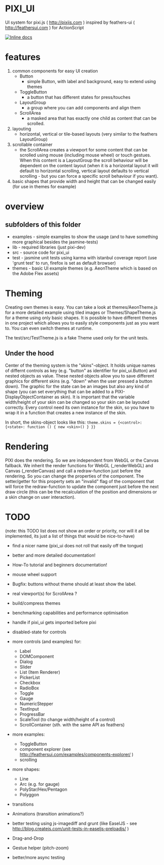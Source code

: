 PIXI_UI
===========

UI system for pixi.js ( http://pixijs.com )
inspired by feathers-ui ( http://feathersui.com ) for ActionScript

[![Inline docs](http://inch-ci.org/github/brean/pixi_ui.svg?branch=master)](http://inch-ci.org/github/brean/pixi_ui)

features
========

 1. common components for easy UI creation
     - Button
       - simple Button, with label and background, easy to extend using themes
     - ToggleButton
       - a button that has different states for press/touches
     - LayoutGroup
       - a group where you can add components and align them
     - ScrollArea
       - a masked area that has exactly one child as content that can be scrolled.
 1. layouting
     - horizontal, vertical or tile-based layouts (very similar to the feathers LayoutGroup)
 1. scrollable container
     - the ScrollArea creates a viewport for some content that can be scrolled using mouse (including mouse wheel) or touch gestues. When this content is a LayoutGroup the scroll behaviour will be dependent on the content layout (when it is a horizontal layout it will default to horizontal scrolling, vertical layout defaults to vertical scrolling - but you can force a specific scroll behaviour if you want).
 1. basic shapes that provide width and height that can be changed easily (for use in themes for example)

overview
========

subfolders of this folder
-------------------------

 - examples - simple examples to show the usage (and to have something more graphical besides the jasmine-tests)
 - lib - required libraries (just pixi-dev)
 - src - source code for pixi_ui
 - test - jasmine unit tests using karma with istanbul coverage report (use 'grunt test' to run, firefox is set as default browser)
 - themes - basic UI example themes (e.g. AeonTheme which is based on the Adobe Flex assets)

Theming
=======
Creating own themes is easy. You can take a look at themes/AeonTheme.js for a more detailed example using tiled images or Themes/ShapeTheme.js for a theme using only basic shapes. It is possible to have different themes in one project which allows you to easily style components just as you want to. You can even switch themes at runtime.

The test/src/TestTheme.js is a fake Theme used only for the unit tests.

Under the hood
--------------
Center of the theming system is the "skins"-object. It holds unique names of differnt controls as key (e.g. "button" as identifier for pixi_ui.Button) and nested objects as value. These nested objects allow you to save different graphics for different skins (e.g. "down" when the user pressed a button down). The graphic for the state can be an images but also any kind of shape (you can set everything that can be added to a PIXI-DisplayObjectContainer as skin).
It is important that the variable width/height of your skin can be changed so your skin can be layouted correctly.
Every control need its own instance for the skin, so you have to wrap it in a function that creates a new instance of the skin.

In short, the skins-object looks like this:
`theme.skins = {<control>: {<state>: function () { new <skin>() } }}`

Rendering
=========
PIXI does the rendering. So we are independent from WebGL or the Canvas fallback.
We inherit the render functions for WebGL (_renderWebGL) and Canvas (_renderCanvas) and call a redraw-function just before the rendering.
So you can change the properties of the component. The setter/getter for this property sets an "invalid" flag of the component that will force the redraw-function to update the component just before the next draw circle (this can be the recalculation of the position and dimensions or a skin change on user interaction).

TODO
======
(note: this TODO list does not show an order or priority, nor will it all be implemented, its just a list of things that would be nice-to-have)

 - find a nicer name (pixi_ui does not roll that easily off the tongue)
 - better and more detailed documentation!
 - How-To tutorial and beginners documentation!

 - mouse wheel support
 - Bugfix: buttons without theme should at least show the label.
 - real viewport(s) for ScrollArea ?
 - build/compress themes
 - benchmarking capabilities and performance optimisation
 - handle if pixi_ui gets imported before pixi
 - disabled-state for controls
 - more controls (and examples) for:
   - Label
   - DOMComponent
   - Dialog
   - Slider
   - List (Item Renderer)
   - PickerList
   - Checkbox
   - RadioBox
   - Toggle
   - Gauge
   - NumericStepper
   - TextInput
   - ProgressBar
   - ScaleTool (to change width/height of a control)
   - ScrollContainer (sth. with the same API as feathers)
 - more examples:
   - ToggleButton
   - component explorer (see http://feathersui.com/examples/components-explorer/ )
   - scrolling
 - more shapes:
   - Line
   - Arc (e.g. for gauge)
   - PolyStar/Hex/Pentagon
   - Polyggon
 - transitions
 - Animations (transition animations?)
 - better testing using js-imagediff and grunt (like EaselJS - see http://blog.createjs.com/unit-tests-in-easeljs-preloadjs/ )
 - Drag-and-Drop
 - Gestue helper (pitch-zoom)
 - better/more async testing
